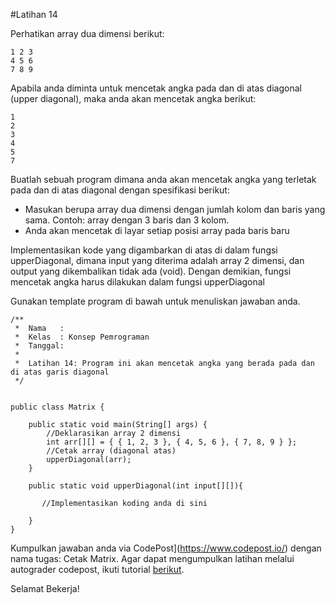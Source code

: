 #Latihan 14

Perhatikan array dua dimensi berikut:

```
1 2 3
4 5 6
7 8 9
```
Apabila anda diminta untuk mencetak angka pada dan di atas diagonal (upper diagonal), maka anda akan mencetak angka berikut:
```
1
2
3
4
5
7
```

Buatlah sebuah program dimana anda akan mencetak angka yang terletak pada dan di atas diagonal dengan spesifikasi berikut:
- Masukan berupa array dua dimensi dengan jumlah kolom dan baris yang sama. Contoh: array dengan 3 baris dan 3 kolom.
- Anda akan mencetak di layar setiap posisi array pada baris baru 

Implementasikan kode yang digambarkan di atas di dalam fungsi upperDiagonal, dimana input yang diterima adalah array 2 dimensi, dan output yang dikembalikan tidak ada (void). Dengan demikian, fungsi mencetak angka harus dilakukan dalam fungsi upperDiagonal


Gunakan template program di bawah untuk menuliskan jawaban anda. 

```
/**
 *  Nama   : 
 *  Kelas  : Konsep Pemrograman 
 *  Tanggal: 
 *
 *  Latihan 14: Program ini akan mencetak angka yang berada pada dan di atas garis diagonal
 */


public class Matrix {

    public static void main(String[] args) {
        //Deklarasikan array 2 dimensi
        int arr[][] = { { 1, 2, 3 }, { 4, 5, 6 }, { 7, 8, 9 } };
        //Cetak array (diagonal atas)
        upperDiagonal(arr);
    }
    
    public static void upperDiagonal(int input[][]){
        
       //Implementasikan koding anda di sini
       
    }
}

```
Kumpulkan jawaban anda via CodePost](https://www.codepost.io/) dengan nama tugas: Cetak Matrix. Agar dapat mengumpulkan latihan melalui autograder codepost, ikuti tutorial [berikut](https://github.com/Jurusan-Ilmu-Komputer-Universitas-Riau/Modul_Belajar_Pemrograman/tree/main/codepost).


Selamat Bekerja!


